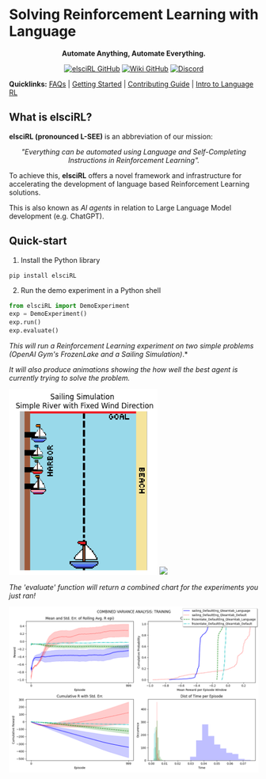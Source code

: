 # Solving Reinforcement Learning with Language

<div align="center">

**Automate Anything, Automate Everything.**

</div>

<div align="center">

<a href="https://github.com/pdfosborne/elsciRL">![elsciRL GitHub](https://img.shields.io/github/watchers/pdfosborne/elsciRL?style=for-the-badge&logo=github&label=elsciRL&link=https%3A%2F%2Fgithub.com%2Fpdfosborne%2FelsciRL)</a> <a href="https://github.com/pdfosborne/elsciRL-Wiki">![Wiki GitHub](https://img.shields.io/github/watchers/pdfosborne/elsciRL-Wiki?style=for-the-badge&logo=github&label=elsciRL-Wiki&link=https%3A%2F%2Fgithub.com%2Fpdfosborne%2FelsciRL-Wiki)</a> <a href="https://discord.gg/GgaqcrYCxt">![Discord](https://img.shields.io/discord/1310579689315893248?style=for-the-badge&logo=discord&label=Discord&link=https%3A%2F%2Fdiscord.com%2Fchannels%2F1184202186469683200%2F1184202186998173878)</a>

</div>

**Quicklinks:**  [FAQs](<./FAQs.md>) | [Getting Started](<./Documentation/I - Introduction/1 - Getting Started.md>) | [Contributing Guide](<./Documentation/0 - Prerequisites/1 - New Contributors.md>) | [Intro to Language RL](<./Documentation/III - Language RL/1 - Introduction to Language RL.md>)


## What is elsciRL?

**elsciRL (pronounced L-SEE)** is an abbreviation of our mission: 

<div align="center">
 <i>"Everything can be automated using Language and Self-Completing Instructions in Reinforcement Learning".</i>
</div>

To achieve this, **elsciRL** offers a novel framework and infrastructure for accelerating the development of language based Reinforcement Learning solutions.

This is also known as *AI agents* in relation to Large Language Model development (e.g. ChatGPT).

## Quick-start

1. Install the Python library
```
pip install elsciRL
```
2. Run the demo experiment in a Python shell
```python
from elsciRL import DemoExperiment
exp = DemoExperiment()
exp.run()
exp.evaluate()
``` 
*This will run a Reinforcement Learning experiment on two simple problems (OpenAI Gym's FrozenLake and a Sailing Simulation)*.* 

*It will also produce animations showing the how well the best agent is currently trying to solve the problem.*


<p float="center">
  <img src="https://github.com/pdfosborne/elsciRL-Wiki/blob/main/Documentation/I%20-%20Introduction/attachments/sailing_setup.png?raw=true" width="300" />
  <img src="https://raw.githubusercontent.com/pdfosborne/elsciRL-Wiki/refs/heads/main/Documentation/I%20-%20Introduction/attachments/sailboat_render_animation.gif" width="375" /> 
</p>


*The 'evaluate' function will return a combined chart for the experiments you just ran!*

![variance\_comparison\_TRAINING](<./Documentation/I - Introduction/attachments/variance_comparison_TRAINING.png>)
